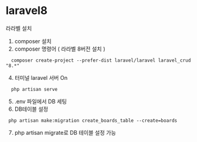 # laravel8

 라라벨 설치
   1.  composer 설치
   2.  composer 명령어 ( 라라벨 8버전 설치 )

```
  composer create-project --prefer-dist laravel/laravel laravel_crud "8.*"
```

   4.  터미널 laravel 서버 On

```
  php artisan serve
```


   5.  .env 파일에서 DB 세팅
   6.  DB테이블 설정

```
 php artisan make:migration create_boards_table --create=boards
```

   7.  php artisan migrate로 DB 테이블 설정 가능

